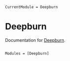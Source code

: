 ```@meta
CurrentModule = Deepburn
```

# Deepburn

Documentation for [Deepburn](https://github.com/gvdeynde/Deepburn.jl).

```@index
```

```@autodocs
Modules = [Deepburn]
```
